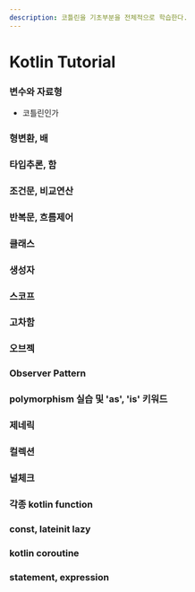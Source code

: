 ```yaml
---
description: 코틀린을 기초부분을 전체적으로 학습한다.
---
```


# Kotlin Tutorial

### 변수와 자료형

* 코틀린인가

### 형변환, 배

### 타입추론, 함

### 조건문, 비교연산

### 반복문, 흐름제어

### 클래스

### 생성자

### 스코프

### 고차함

### 오브젝

### Observer Pattern

### polymorphism 실습 및 'as', 'is' 키워드

### 제네릭

### 컬렉션

### 널체크

### 각종 kotlin function

### const, lateinit lazy

### kotlin coroutine

### statement, expression
